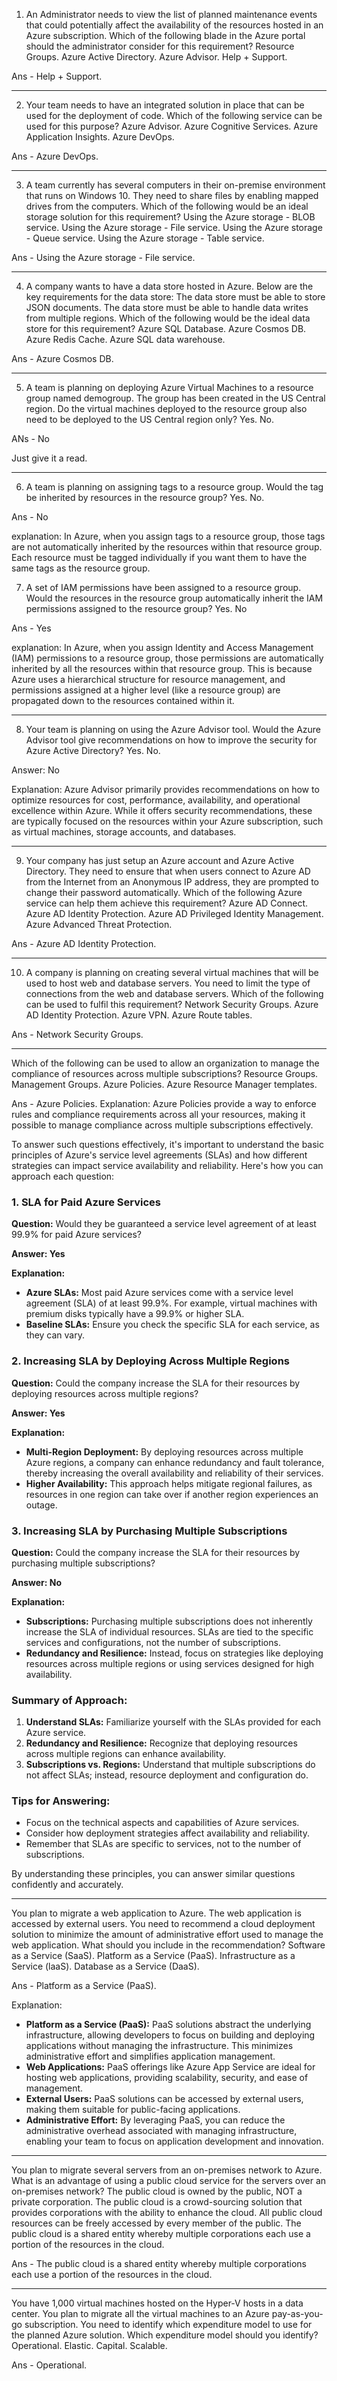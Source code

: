 1. An Administrator needs to view the list of planned maintenance events that could potentially affect the availability of the resources hosted in an Azure subscription. Which of the following blade in the Azure portal should the administrator consider for this requirement?
 Resource Groups.
 Azure Active Directory.
 Azure Advisor.
 Help + Support.


Ans - Help + Support.


----

2. Your team needs to have an integrated solution in place that can be used for the deployment of code. Which of the following service can be used for this purpose?
 Azure Advisor.
 Azure Cognitive Services.
 Azure Application Insights.
 Azure DevOps.

Ans - Azure DevOps.


----

3. A team currently has several computers in their on-premise environment that runs on Windows 10. They need to share files by enabling mapped drives from the computers. Which of the following would be an ideal storage solution for this requirement?
 Using the Azure storage - BLOB service.
 Using the Azure storage - File service.
 Using the Azure storage - Queue service.
 Using the Azure storage - Table service.


Ans - Using the Azure storage - File service.


----

4. A company wants to have a data store hosted in Azure. Below are the key requirements for the data store: The data store must be able to store JSON documents. The data store must be able to handle data writes from multiple regions. Which of the following would be the ideal data store for this requirement?
 Azure SQL Database.
 Azure Cosmos DB.
 Azure Redis Cache.
 Azure SQL data warehouse.


Ans - Azure Cosmos DB.

-----

5. A team is planning on deploying Azure Virtual Machines to a resource group named demogroup. The group has been created in the US Central region. Do the virtual machines deployed to the resource group also need to be deployed to the US Central region only?
 Yes.
 No.

ANs - No

Just give it a read.

----
6. A team is planning on assigning tags to a resource group. Would the tag be inherited by resources in the resource group?
 Yes.
 No.



Ans - No

explanation: In Azure, when you assign tags to a resource group, those tags are not automatically inherited by the resources within that resource group. Each resource must be tagged individually if you want them to have the same tags as the resource group.

7. A set of IAM permissions have been assigned to a resource group. Would the resources in the resource group automatically inherit the IAM permissions assigned to the resource group?
 Yes.
 No



Ans - Yes

explanation: In Azure, when you assign Identity and Access Management (IAM) permissions to a resource group, those permissions are automatically inherited by all the resources within that resource group. This is because Azure uses a hierarchical structure for resource management, and permissions assigned at a higher level (like a resource group) are propagated down to the resources contained within it. 



----

8. Your team is planning on using the Azure Advisor tool. Would the Azure Advisor tool give recommendations on how to improve the security for Azure Active Directory?
 Yes.
 No.


Answer: No

Explanation:
Azure Advisor primarily provides recommendations on how to optimize resources for cost, performance, availability, and operational excellence within Azure. While it offers security recommendations, these are typically focused on the resources within your Azure subscription, such as virtual machines, storage accounts, and databases.

----

9. Your company has just setup an Azure account and Azure Active Directory. They need to ensure that when users connect to Azure AD from the Internet from an Anonymous IP address, they are prompted to change their password automatically. Which of the following Azure service can help them achieve this requirement?
 Azure AD Connect.
 Azure AD Identity Protection.
 Azure AD Privileged Identity Management.
 Azure Advanced Threat Protection.



Ans - Azure AD Identity Protection.

-----

10. A company is planning on creating several virtual machines that will be used to host web and database servers. You need to limit the type of connections from the web and database servers. Which of the following can be used to fulfil this requirement?
 Network Security Groups.
 Azure AD Identity Protection.
 Azure VPN.
 Azure Route tables.




Ans - Network Security Groups.

-----
Which of the following can be used to allow an organization to manage the compliance of resources across multiple subscriptions?
 Resource Groups.
 Management Groups.
 Azure Policies.
 Azure Resource Manager templates.

Ans - Azure Policies.
Explanation:
Azure Policies provide a way to enforce rules and compliance requirements across all your resources, making it possible to manage compliance across multiple subscriptions effectively.


To answer such questions effectively, it's important to understand the basic principles of Azure's service level agreements (SLAs) and how different strategies can impact service availability and reliability. Here's how you can approach each question:

### 1. SLA for Paid Azure Services

**Question:**
Would they be guaranteed a service level agreement of at least 99.9% for paid Azure services?

**Answer: Yes**

**Explanation:**
- **Azure SLAs:** Most paid Azure services come with a service level agreement (SLA) of at least 99.9%. For example, virtual machines with premium disks typically have a 99.9% or higher SLA.
- **Baseline SLAs:** Ensure you check the specific SLA for each service, as they can vary.

### 2. Increasing SLA by Deploying Across Multiple Regions

**Question:**
Could the company increase the SLA for their resources by deploying resources across multiple regions?

**Answer: Yes**

**Explanation:**
- **Multi-Region Deployment:** By deploying resources across multiple Azure regions, a company can enhance redundancy and fault tolerance, thereby increasing the overall availability and reliability of their services.
- **Higher Availability:** This approach helps mitigate regional failures, as resources in one region can take over if another region experiences an outage.

### 3. Increasing SLA by Purchasing Multiple Subscriptions

**Question:**
Could the company increase the SLA for their resources by purchasing multiple subscriptions?

**Answer: No**

**Explanation:**
- **Subscriptions:** Purchasing multiple subscriptions does not inherently increase the SLA of individual resources. SLAs are tied to the specific services and configurations, not the number of subscriptions.
- **Redundancy and Resilience:** Instead, focus on strategies like deploying resources across multiple regions or using services designed for high availability.

### Summary of Approach:

1. **Understand SLAs:** Familiarize yourself with the SLAs provided for each Azure service.
2. **Redundancy and Resilience:** Recognize that deploying resources across multiple regions can enhance availability.
3. **Subscriptions vs. Regions:** Understand that multiple subscriptions do not affect SLAs; instead, resource deployment and configuration do.

### Tips for Answering:
- Focus on the technical aspects and capabilities of Azure services.
- Consider how deployment strategies affect availability and reliability.
- Remember that SLAs are specific to services, not to the number of subscriptions.

By understanding these principles, you can answer similar questions confidently and accurately.


-----

You plan to migrate a web application to Azure. The web application is accessed by external users. You need to recommend a cloud deployment solution to minimize the amount of administrative effort used to manage the web application. What should you include in the recommendation?
 Software as a Service (SaaS).
 Platform as a Service (PaaS).
 Infrastructure as a Service (laaS).
 Database as a Service (DaaS).

Ans - Platform as a Service (PaaS). 

Explanation:
- **Platform as a Service (PaaS):** PaaS solutions abstract the underlying infrastructure, allowing developers to focus on building and deploying applications without managing the infrastructure. This minimizes administrative effort and simplifies application management.
- **Web Applications:** PaaS offerings like Azure App Service are ideal for hosting web applications, providing scalability, security, and ease of management.
- **External Users:** PaaS solutions can be accessed by external users, making them suitable for public-facing applications.
- **Administrative Effort:** By leveraging PaaS, you can reduce the administrative overhead associated with managing infrastructure, enabling your team to focus on application development and innovation.

-----

You plan to migrate several servers from an on-premises network to Azure. What is an advantage of using a public cloud service for the servers over an on-premises network?
 The public cloud is owned by the public, NOT a private corporation.
 The public cloud is a crowd-sourcing solution that provides corporations with the ability to enhance the cloud.
 All public cloud resources can be freely accessed by every member of the public.
 The public cloud is a shared entity whereby multiple corporations each use a portion of the resources in the cloud.



Ans - The public cloud is a shared entity whereby multiple corporations each use a portion of the resources in the cloud.


---- 
You have 1,000 virtual machines hosted on the Hyper-V hosts in a data center. You plan to migrate all the virtual machines to an Azure pay-as-you-go subscription. You need to identify which expenditure model to use for the planned Azure solution. Which expenditure model should you identify?
 Operational.
 Elastic.
 Capital.
 Scalable.


Ans - Operational.